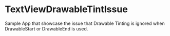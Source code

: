 # TextViewDrawableTintIssue
Sample App that showcase the issue that Drawable Tinting is ignored when DrawableStart or DrawableEnd is used.
